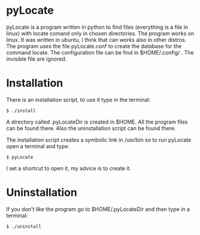 # pyLocate
pyLocate is a program written in python to find files (everything is a file in linux) with locate comand only in chosen directories.
The program works on linux. It was written in ubuntu, I think that can works also in other distros.
The program uses the file pyLocate.conf to create the database for the command locate.
The configuration file can be find in $HOME/.config/ .
The invisible file are ignored.

# Installation
There is an installation script, to use it type in the terminal:

	$ ./install

A directory called .pyLocateDir is created in $HOME. 
All the program files can be found there.
Also the uninstallation script can be found there.

The installation script creates a symbolic link in /usr/bin so to run pyLocate open a terminal and type:

	$ pyLocate
	

I set a shortcut to open it, my advice is to create it.




# Uninstallation
If you don't like the program go to $HOME/.pyLocateDir and then type in a terminal:

	$ ./uninstall
  
